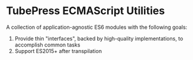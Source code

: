 # TubePress ECMAScript Utilities

A collection of application-agnostic ES6 modules with the following goals:
 
1. Provide thin "interfaces", backed by high-quality implementations, to accomplish common tasks
1. Support ES2015+ after transpilation
